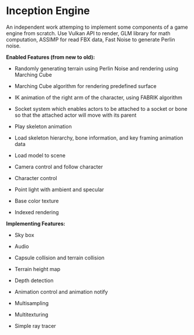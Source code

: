 # Inception Engine
An independent work attemping to implement some components of a game engine from scratch. Use Vulkan API to render, GLM library for math 
computation, ASSIMP for read FBX data, Fast Noise to generate Perlin noise.

**Enabled Features (from new to old):**

* Randomly generating terrain using Perlin Noise and rendering using Marching Cube

* Marching Cube algorithm for rendering predefined surface

* IK animation of the right arm of the character, using FABRIK algorithm

* Socket system which enables actors to be attached to a socket or bone so that the attached actor will move
  with its parent
    
* Play skeleton animation
      
* Load skeleton hierarchy, bone information, and key framing animation data

* Load model to scene

* Camera control and follow character

* Character control

* Point light with ambient and specular

* Base color texture

* Indexed rendering



**Implementing Features:**

  * Sky box
  
  * Audio
  
  * Capsule collision and terrain collision
  
  * Terrain height map
  
  * Depth detection
  
  * Animation control and animation notify
  
  * Multisampling
  
  * Multitexturing
  
  * Simple ray tracer
  
